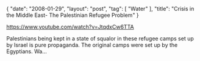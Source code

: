 {
   "date": "2008-01-29",
   "layout": "post",
   "tag": [
      "Water"
   ],
   "title": "Crisis in the Middle East- The Palestinian Refugee Problem"
}

https://www.youtube.com/watch?v=JtqdxCw6TTA  

Palestinians being kept in a state of squalor in these refugee camps set up by Israel is pure propaganda. The original camps were set up by the Egyptians. Wa...